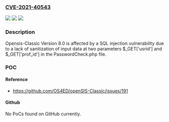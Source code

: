### [CVE-2021-40543](https://cve.mitre.org/cgi-bin/cvename.cgi?name=CVE-2021-40543)
![](https://img.shields.io/static/v1?label=Product&message=n%2Fa&color=blue)
![](https://img.shields.io/static/v1?label=Version&message=n%2Fa&color=blue)
![](https://img.shields.io/static/v1?label=Vulnerability&message=n%2Fa&color=brighgreen)

### Description

Opensis-Classic Version 8.0 is affected by a SQL injection vulnerability due to a lack of sanitization of input data at two parameters $_GET['usrid'] and $_GET['prof_id'] in the PasswordCheck.php file.

### POC

#### Reference
- https://github.com/OS4ED/openSIS-Classic/issues/191

#### Github
No PoCs found on GitHub currently.


